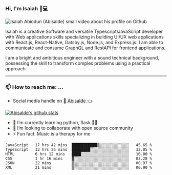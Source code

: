 ### Hi, I'm Isaiah 🌻💻

<img src="https://res.cloudinary.com/abisalde/image/upload/c_scale,h_311,w_816/v1616039512/Abisalde_github.gif" alt="Isaiah Abiodun (Abisalde) small video about his profile on Github">

Isaiah is a creative Software and versatile Typescript/JavaScript developer with Web applications skills specializing in building UI/UX web applications with React.js, React-Native, Gatsby.js, Node.js, and Express.js. I am able to communicate and consume GraphQL and RestAPI for frontend applications.

I am a bright and ambitious engineer with a sound technical background, possessing the skill to transform complex problems using a practical approach.
<hr>

### 📫 How to reach me: ...
- Social media handle on <a href="https://twitter.com/abisalde">🔔  Abisalde   👈</a>


[![Abisalde's github stats](https://github-readme-stats.vercel.app/api?username=abisalde)](https://github.com/abisalde/github-readme-stats)

- 🌱 I’m currently learning python, flask 👨‍💻️
- 👯 I’m looking to collaborate with open source community
- ⚡ Fun fact: Music is a therapy for me


<!--
**abisalde/Abisalde** is a ✨ _special_ ✨ repository because its `README.md` (this file) appears on your GitHub profile.

Here are some ideas to get you started:

- 🔭 I’m currently working on data engineering
- 🌱 I’m currently learning python
- 👯 I’m looking to collaborate with open source community
- 🤔 I’m looking for help with ...
- 💬 Ask me about ...
- 📫 How to reach me: ...
- 😄 Pronouns: ...
- ⚡ Fun fact: ...
-->

<!--START_SECTION:waka-->

```text
JavaScript   17 hrs 42 mins  ███████████▒░░░░░░░░░░░░░   45.65 %
TypeScript   12 hrs 26 mins  ████████░░░░░░░░░░░░░░░░░   32.05 %
HTML         6 hrs 12 mins   ████░░░░░░░░░░░░░░░░░░░░░   16.00 %
CSS          1 hr 16 mins    ▓░░░░░░░░░░░░░░░░░░░░░░░░   03.28 %
JSON         22 mins         ▒░░░░░░░░░░░░░░░░░░░░░░░░   00.97 %
XML          21 mins         ▒░░░░░░░░░░░░░░░░░░░░░░░░   00.90 %
```

<!--END_SECTION:waka-->

